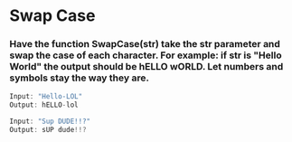 # Swap Case

### Have the function SwapCase(str) take the str parameter and swap the case of each character. For example: if str is "Hello World" the output should be hELLO wORLD. Let numbers and symbols stay the way they are.

```java
Input: "Hello-LOL"
Output: hELLO-lol

Input: "Sup DUDE!!?"
Output: sUP dude!!?
```